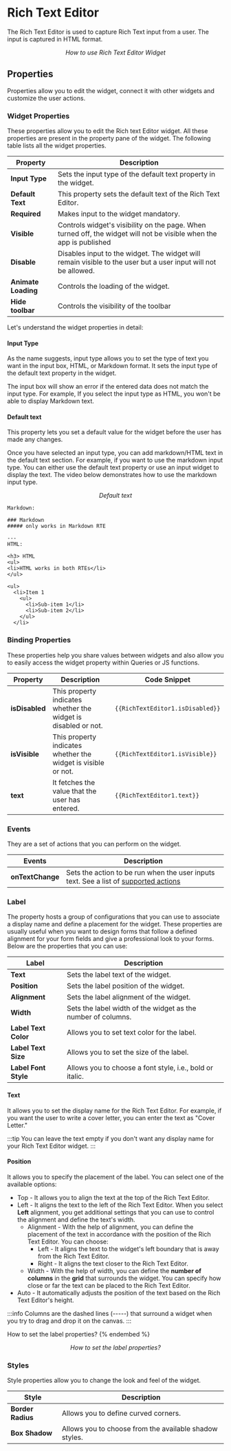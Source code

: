 # Rich Text Editor

The Rich Text Editor is used to capture Rich Text input from a user. The input is captured in HTML format.

<figure>
  <object data="https://www.youtube.com/embed/_KrxFScQJys?autoplay=0" width='860px' height='515px'></object> 
  <figcaption align="center"><i>How to use Rich Text Editor Widget</i></figcaption>
</figure>

## Properties

Properties allow you to edit the widget, connect it with other widgets and customize the user actions.

### Widget Properties

These properties allow you to edit the Rich text Editor widget. All these properties are present in the property pane of the widget. The following table lists all the widget properties.

| Property            | Description                                                                                                         |
| ------------------- | ------------------------------------------------------------------------------------------------------------------- |
| **Input Type**      | Sets the input type of the default text property in the widget.                                                     |
| **Default Text**    | This property sets the default text of the Rich Text Editor.                                                        |
| **Required**        | Makes input to the widget mandatory.                                                                                |
| **Visible**         | Controls widget's visibility on the page. When turned off, the widget will not be visible when the app is published |
| **Disable**         | Disables input to the widget. The widget will remain visible to the user but a user input will not be allowed.      |
| **Animate Loading** | Controls the loading of the widget.                                                                                 |
| **Hide toolbar**    | Controls the visibility of the toolbar                                                                              |

Let's understand the widget properties in detail:

#### Input Type

As the name suggests, input type allows you to set the type of text you want in the input box, HTML, or Markdown format. It sets the input type of the default text property in the widget.

The input box will show an error if the entered data does not match the input type. For example, If you select the input type as HTML, you won't be able to display Markdown text.

#### Default text

This property lets you set a default value for the widget before the user has made any changes.

Once you have selected an input type, you can add markdown/HTML text in the default text section. For example, if you want to use the markdown input type. You can either use the default text property or use an input widget to display the text. The video below demonstrates how to use the markdown input type.

<figure>
  <object data="https://www.youtube.com/embed/Ld8bxUvY0p0?autoplay=0" width='860px' height='515px'></object> 
  <figcaption align="center"><i>Default text</i></figcaption>
</figure>

```
Markdown: 

### Markdown 
##### only works in Markdown RTE

---
HTML: 

<h3> HTML
<ul>
<li>HTML works in both RTEs</li>
</ul>

<ul>
  <li>Item 1
    <ul>
      <li>Sub-item 1</li>
      <li>Sub-item 2</li>
    </ul>
  </li>
```



### Binding Properties

These properties help you share values between widgets and also allow you to easily access the widget property within Queries or JS functions.

| Property       | Description                                                    | Code Snippet                     |
| -------------- | -------------------------------------------------------------- | -------------------------------- |
| **isDisabled** | This property indicates whether the widget is disabled or not. | `{{RichTextEditor1.isDisabled}}` |
| **isVisible**  | This property indicates whether the widget is visible or not.  | `{{RichTextEditor1.isVisible}}`  |
| **text**       | It fetches the value that the user has entered.                | `{{RichTextEditor1.text}}`       |

### Events

They are a set of actions that you can perform on the widget.

| Events           | Description                                                                                                                   |  
| ---------------- | ----------------------------------------------------------------------------------------------------------------------------- | 
| **onTextChange** | Sets the action to be run when the user inputs text. See a list of [supported actions](../appsmith-framework/widget-actions/) |  

### Label

The property hosts a group of configurations that you can use to associate a display name and define a placement for the widget. These properties are usually useful when you want to design forms that follow a defined alignment for your form fields and give a professional look to your forms. Below are the properties that you can use:

| Label                | Description                                                  |
| -------------------- | ------------------------------------------------------------ |
| **Text**             | Sets the label text of the widget.                           |
| **Position**         | Sets the label position of the widget.                       |
| **Alignment**        | Sets the label alignment of the widget.                      |
| **Width**            | Sets the label width of the widget as the number of columns. |
| **Label Text Color** | Allows you to set text color for the label.                  |
| **Label Text Size**  | Allows you to set the size of the label.                     |
| **Label Font Style** | Allows you to choose a font style, i.e., bold or italic.     |

#### **Text**

It allows you to set the display name for the Rich Text Editor. For example, if you want the user to write a cover letter, you can enter the text as "Cover Letter."

:::tip
You can leave the text empty if you don't want any display name for your Rich Text Editor widget.
:::

#### Position

It allows you to specify the placement of the label. You can select one of the available options:

* Top - It allows you to align the text at the top of the Rich Text Editor.
* Left - It aligns the text to the left of the Rich Text Editor. When you select **Left** alignment, you get additional settings that you can use to control the alignment and define the text's width.
  * Alignment - With the help of alignment, you can define the placement of the text in accordance with the position of the Rich Text Editor. You can choose:
    * Left - It aligns the text to the widget's left boundary that is away from the Rich Text Editor.
    * Right - It aligns the text closer to the Rich Text Editor.
  * Width - With the help of width, you can define the **number of columns** in the **grid** that surrounds the widget. You can specify how close or far the text can be placed to the Rich Text Editor.
* Auto - It automatically adjusts the position of the text based on the Rich Text Editor's height.

:::info
Columns are the dashed lines (-----) that surround a widget when you try to drag and drop it on the canvas.
:::

How to set the label properties?
{% endembed %}
<figure>
  <object data="https://www.youtube.com/embed/WACXsnoBa5Y?autoplay=0" width='860px' height='515px'></object> 
  <figcaption align="center"><i>How to set the label properties?</i></figcaption>
</figure>

### Styles

Style properties allow you to change the look and feel of the widget. 

| Style             | Description                                            |
| ----------------- | ------------------------------------------------------ |
| **Border Radius** | Allows you to define curved corners.                   |
| **Box Shadow**    | Allows you to choose from the available shadow styles. |

